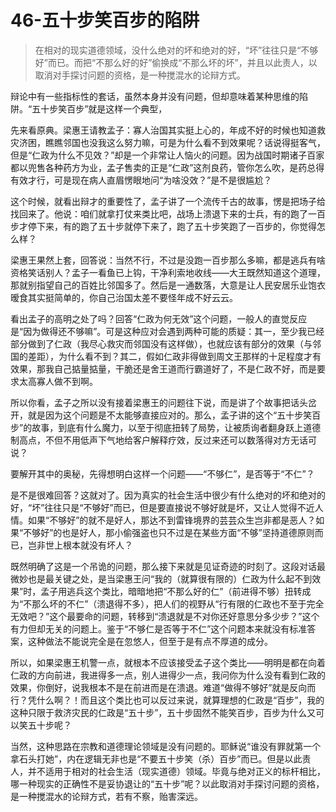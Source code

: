 # 46-五十步笑百步的陷阱

> 在相对的现实道德领域，没什么绝对的坏和绝对的好，“坏”往往只是“不够好”而已。而把“不那么好的好”偷换成“不那么坏的坏”，并且以此责人，以取消对手探讨问题的资格，是一种搅混水的论辩方式。

辩论中有一些指标性的套话，虽然本身并没有问题，但却意味着某种思维的陷阱。“五十步笑百步”就是这样一个典型，

先来看原典。梁惠王请教孟子：寡人治国其实挺上心的，年成不好的时候也知道救灾济困，瞧瞧邻国也没我这么努力嘛，可是为什么看不到效果呢？话说得挺客气，但是“仁政为什么不见效？”却是一个非常让人恼火的问题。因为战国时期诸子百家都以兜售各种药方为业，孟子售卖的正是“仁政”这剂良药，管你怎么吹，是药总得有效才行，可是现在病人直眉愣眼地问“为啥没效？”是不是很尴尬？

这个时候，就看出辩才的重要性了，孟子讲了一个流传千古的故事，愣是把场子给找回来了。他说：咱们就拿打仗来类比吧，战场上溃退下来的士兵，有的跑了一百步才停下来，有的跑了五十步就停下来了，跑了五十步笑跑了一百步的，你觉得怎么样？

梁惠王果然上套，回答说：当然不行，不过是没跑一百步那么多嘛，都是逃兵有啥资格笑话别人？孟子一看鱼已上钩，干净利索地收线——大王既然知道这个道理，那就别指望自己的百姓比邻国多了。然后是一通数落，大意是让人民安居乐业饱衣暧食其实挺简单的，你自己治国太差不要怪年成不好云云。

看出孟子的高明之处了吗？回答“仁政为何无效”这个问题，一般人的直觉反应是“因为做得还不够嘛”。可是这种应对会遇到两种可能的质疑：其一，至少我已经部分做到了仁政（我尽心救灾而邻国没有这样做），也就应该有部分的效果（与邻国的差距），为什么看不到？其二，假如仁政非得做到周文王那样的十足程度才有效果，那我自己掂量掂量，干脆还是舍王道而行霸道好了，不是仁政不好，而是要求太高寡人做不到啊。

所以你看，孟子之所以没有接着梁惠王的问题往下说，而是讲了个故事把话头岔开，就是因为这个问题是不太能够直接应对的。那么，孟子讲的这个“五十步笑百步”的故事，到底有什么魔力，以至于彻底扭转了局势，让被质询者翻身跃上道德制高点，不但不用低声下气地给客户解释疗效，反过来还可以数落得对方无话可说？

要解开其中的奥秘，先得想明白这样一个问题——“不够仁”，是否等于“不仁”？

是不是很难回答？这就对了。因为真实的社会生活中很少有什么绝对的坏和绝对的好，“坏”往往只是“不够好”而已，但是要直接说不够好就是坏，又让人觉得不近人情。如果“不够好”的就不是好人，那达不到雷锋境界的芸芸众生岂非都是恶人？如果“不够好”的也是好人，那小偷强盗也只不过是在某些方面“不够”坚持道德原则而已，岂非世上根本就没有坏人？

既然明确了这是一个吊诡的问题，那么接下来就是见证奇迹的时刻了。这段对话最微妙也是最关键之处，是当梁惠王问“我的（就算很有限的）仁政为什么起不到效果”时，孟子用逃兵这个类比，暗暗地把“不那么好的仁”（前进得不够）扭转成为“不那么坏的不仁”（溃退得不多），把人们的视野从“行有限的仁政也不至于完全无效吧？”这个最要命的问题，转移到“溃退就是不对你还好意思分多少步？”这个有力但却无关的问题上。鉴于“不够仁是否等于不仁”这个问题本来就没有标准答案，这种做法不能说完全是在忽悠人，但至于是有点不厚道的成分。

所以，如果梁惠王机警一点，就根本不应该接受孟子这个类比——明明是都在向着仁政的方向前进，我进得多一点，别人进得少一点，我问你为什么没有看到仁政的效果，你倒好，说我根本不是在前进而是在溃退。难道“做得不够好”就是反向而行？凭什么啊？！而且这个类比也可以反过来说，就算理想的仁政是“百步”，我的这种只限于救济灾民的仁政是“五十步”，五十步固然不能笑百步，百步为什么又可以笑五十步呢？

当然，这种思路在宗教和道德理论领域是没有问题的。耶稣说“谁没有罪就第一个拿石头打她”，内在逻辑无非也是“不要五十步笑（杀）百步”而已。但是以此责人，并不适用于相对的社会生活（现实道德）领域。毕竟与绝对正义的标杆相比，哪一种现实的正确性不是妥协退让的“五十步”呢？以此取消对手探讨问题的资格，是一种搅混水的论辩方式，若有不察，贻害深远。
